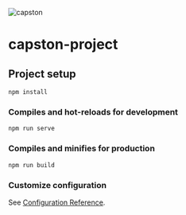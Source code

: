 ![capston](https://user-images.githubusercontent.com/59051643/148635940-47dddeec-a7f2-415e-ab98-f2208b329cd3.PNG)
# capston-project

## Project setup
```
npm install
```

### Compiles and hot-reloads for development
```
npm run serve
```

### Compiles and minifies for production
```
npm run build
```

### Customize configuration
See [Configuration Reference](https://cli.vuejs.org/config/).
